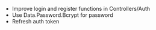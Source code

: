 - Improve login and register functions in Controllers/Auth
- Use Data.Password.Bcrypt for password
- Refresh auth token